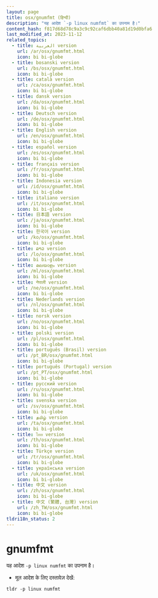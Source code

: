 ```yaml
---
layout: page
title: osx/gnumfmt (हिन्दी)
description: "यह आदेश `-p linux numfmt` का उपनाम है।"
content_hash: f817d68d78c9a3c9c92caf6dbb40a81d19d0bfa6
last_modified_at: 2023-11-12
related_topics:
  - title: العربية version
    url: /ar/osx/gnumfmt.html
    icon: bi bi-globe
  - title: bosanski version
    url: /bs/osx/gnumfmt.html
    icon: bi bi-globe
  - title: català version
    url: /ca/osx/gnumfmt.html
    icon: bi bi-globe
  - title: dansk version
    url: /da/osx/gnumfmt.html
    icon: bi bi-globe
  - title: Deutsch version
    url: /de/osx/gnumfmt.html
    icon: bi bi-globe
  - title: English version
    url: /en/osx/gnumfmt.html
    icon: bi bi-globe
  - title: español version
    url: /es/osx/gnumfmt.html
    icon: bi bi-globe
  - title: français version
    url: /fr/osx/gnumfmt.html
    icon: bi bi-globe
  - title: Indonesia version
    url: /id/osx/gnumfmt.html
    icon: bi bi-globe
  - title: italiano version
    url: /it/osx/gnumfmt.html
    icon: bi bi-globe
  - title: 日本語 version
    url: /ja/osx/gnumfmt.html
    icon: bi bi-globe
  - title: 한국어 version
    url: /ko/osx/gnumfmt.html
    icon: bi bi-globe
  - title: ລາວ version
    url: /lo/osx/gnumfmt.html
    icon: bi bi-globe
  - title: മലയാളം version
    url: /ml/osx/gnumfmt.html
    icon: bi bi-globe
  - title: नेपाली version
    url: /ne/osx/gnumfmt.html
    icon: bi bi-globe
  - title: Nederlands version
    url: /nl/osx/gnumfmt.html
    icon: bi bi-globe
  - title: norsk version
    url: /no/osx/gnumfmt.html
    icon: bi bi-globe
  - title: polski version
    url: /pl/osx/gnumfmt.html
    icon: bi bi-globe
  - title: português (Brasil) version
    url: /pt_BR/osx/gnumfmt.html
    icon: bi bi-globe
  - title: português (Portugal) version
    url: /pt_PT/osx/gnumfmt.html
    icon: bi bi-globe
  - title: русский version
    url: /ru/osx/gnumfmt.html
    icon: bi bi-globe
  - title: svenska version
    url: /sv/osx/gnumfmt.html
    icon: bi bi-globe
  - title: தமிழ் version
    url: /ta/osx/gnumfmt.html
    icon: bi bi-globe
  - title: ไทย version
    url: /th/osx/gnumfmt.html
    icon: bi bi-globe
  - title: Türkçe version
    url: /tr/osx/gnumfmt.html
    icon: bi bi-globe
  - title: українська version
    url: /uk/osx/gnumfmt.html
    icon: bi bi-globe
  - title: 中文 version
    url: /zh/osx/gnumfmt.html
    icon: bi bi-globe
  - title: 中文 (繁體, 台灣) version
    url: /zh_TW/osx/gnumfmt.html
    icon: bi bi-globe
tldri18n_status: 2
---
```

# gnumfmt

यह आदेश `-p linux numfmt` का उपनाम है।

- मूल आदेश के लिए दस्तावेज़ देखें:

`tldr -p linux numfmt`
